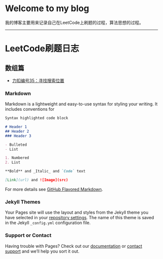 # Welcome to my blog

我的博客主要用来记录自己在LeetCode上刷题的过程，算法思想的过程。

***

# LeetCode刷题日志

## 数组篇

* [力扣编号35：寻找搜索位置](https://mp.weixin.qq.com/s/Nd9ENyh16mxsat0WQpkqSw)

### Markdown

Markdown is a lightweight and easy-to-use syntax for styling your writing. It includes conventions for

```markdown
Syntax highlighted code block

# Header 1
## Header 2
### Header 3

- Bulleted
- List

1. Numbered
2. List

**Bold** and _Italic_ and `Code` text

[Link](url) and ![Image](src)
```

For more details see [GitHub Flavored Markdown](https://guides.github.com/features/mastering-markdown/).

### Jekyll Themes

Your Pages site will use the layout and styles from the Jekyll theme you have selected in your [repository settings](https://github.com/Jachin0328/test/settings). The name of this theme is saved in the Jekyll `_config.yml` configuration file.

### Support or Contact

Having trouble with Pages? Check out our [documentation](https://docs.github.com/categories/github-pages-basics/) or [contact support](https://support.github.com/contact) and we’ll help you sort it out.
